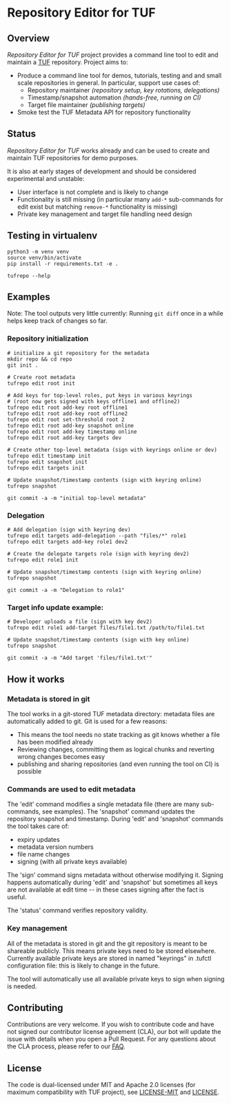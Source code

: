 
# Repository Editor for TUF

## Overview

_Repository Editor for TUF_ project provides a command line tool to edit and
maintain a [TUF](https://theupdateframework.io/) repository. Project aims to:
 * Produce a command line tool for demos, tutorials, testing and and small
   scale repositories in general. In particular, support use cases of:
   * Repository maintainer _(repository setup, key rotations, delegations)_
   * Timestamp/snapshot automation _(hands-free, running on CI)_
   * Target file maintainer _(publishing targets)_
 * Smoke test the TUF Metadata API for repository functionality

## Status

_Repository Editor for TUF_ works already and can be used to create and maintain
TUF repositories for demo purposes.

It is also at early stages of development and should be considered
experimental and unstable:
 * User interface is not complete and is likely to change
 * Functionality is still missing (in particular many `add-*` sub-commands
   for edit exist but matching `remove-*` functionality is missing)
 * Private key management and target file handling need design


## Testing in virtualenv

    python3 -m venv venv
    source venv/bin/activate
    pip install -r requirements.txt -e .

    tufrepo --help

## Examples

Note: The tool outputs very little currently: Running `git diff` once in a while helps keep track of changes so far.

### Repository initialization

    # initialize a git repository for the metadata
    mkdir repo && cd repo
    git init .

    # Create root metadata
    tufrepo edit root init

    # Add keys for top-level roles, put keys in various keyrings
    # (root now gets signed with keys offline1 and offline2)
    tufrepo edit root add-key root offline1
    tufrepo edit root add-key root offline2
    tufrepo edit root set-threshold root 2
    tufrepo edit root add-key snapshot online
    tufrepo edit root add-key timestamp online
    tufrepo edit root add-key targets dev

    # Create other top-level metadata (sign with keyrings online or dev)
    tufrepo edit timestamp init
    tufrepo edit snapshot init
    tufrepo edit targets init

    # Update snapshot/timestamp contents (sign with keyring online)
    tufrepo snapshot

    git commit -a -m "initial top-level metadata"


### Delegation

    # Add delegation (sign with keyring dev)
    tufrepo edit targets add-delegation --path "files/*" role1
    tufrepo edit targets add-key role1 dev2

    # Create the delegate targets role (sign with keyring dev2)
    tufrepo edit role1 init

    # Update snapshot/timestamp contents (sign with keyring online)
    tufrepo snapshot

    git commit -a -m "Delegation to role1"

### Target info update example:

    # Developer uploads a file (sign with key dev2)
    tufrepo edit role1 add-target files/file1.txt /path/to/file1.txt

    # Update snapshot/timestamp contents (sign with key online)
    tufrepo snapshot

    git commit -a -m "Add target 'files/file1.txt'"


## How it works

### Metadata is stored in git

The tool works in a git-stored TUF metadata directory: metadata files are
automatically added to git. Git is used for a few reasons:
 * This means the tool needs no state tracking as git knows whether a file
   has been modified already
 * Reviewing changes, committing them as logical chunks and reverting wrong
   changes becomes easy
 * publishing and sharing repositories (and even running the tool on CI)
   is possible

### Commands are used to edit metadata

The 'edit' command modifies a single metadata file (there are many
sub-commands, see examples). The 'snapshot' command updates the repository
snapshot and timestamp. During 'edit' and 'snapshot' commands the tool takes
care of:
 * expiry updates
 * metadata version numbers
 * file name changes
 * signing (with all private keys available)

The 'sign' command signs metadata without otherwise modifying it.
Signing happens automatically during 'edit' and 'snapshot' but sometimes
all keys are not available at edit time -- in these cases signing after the
fact is useful.

The 'status' command verifies repository validity.

### Key management

All of the metadata is stored in git and the git repository is meant to be
shareable publicly. This means private keys need to be stored elsewhere.
Currently available private keys are stored in named "keyrings" in .tufctl
configuration file: this is likely to change in the future.

The tool will automatically use all available private keys to sign when signing
is needed.

## Contributing

Contributions are very welcome. If you wish to contribute code and have not
signed our contributor license agreement (CLA), our bot will update the issue
with details when you open a Pull Request. For any questions about the CLA
process, please refer to our [FAQ](https://cla.vmware.com/faq).

## License

The code is dual-licensed under MIT and Apache 2.0 licenses (for maximum
compatibility with TUF project), see [LICENSE-MIT](LICENSE-MIT) and
[LICENSE](LICENSE).